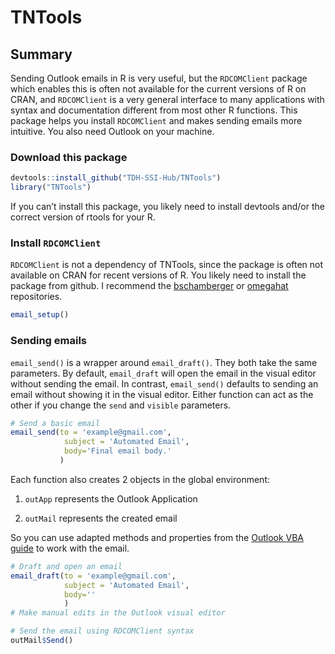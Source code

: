 TNTools
================

## Summary

Sending Outlook emails in R is very useful, but the `RDCOMClient`
package which enables this is often not available for the current
versions of R on CRAN, and `RDCOMClient` is a very general interface to
many applications with syntax and documentation different from most
other R functions. This package helps you install `RDCOMClient` and
makes sending emails more intuitive. You also need Outlook on your
machine.

### Download this package

``` r
devtools::install_github("TDH-SSI-Hub/TNTools")
library("TNTools")
```

If you can’t install this package, you likely need to install devtools
and/or the correct version of rtools for your R.

### Install `RDCOMClient`

`RDCOMClient` is not a dependency of TNTools, since the package is often
not available on CRAN for recent versions of R. You likely need to
install the package from github. I recommend the
[bschamberger](https://github.com/bschamberger/RDCOMClient) or
[omegahat](https://github.com/bschamberger/RDCOMClient) repositories.

``` r
email_setup()
```

### Sending emails

`email_send()` is a wrapper around `email_draft()`. They both take the
same parameters. By default, `email_draft` will open the email in the
visual editor without sending the email. In contrast, `email_send()`
defaults to sending an email without showing it in the visual editor.
Either function can act as the other if you change the `send` and
`visible` parameters.

``` r
# Send a basic email
email_send(to = 'example@gmail.com',
            subject = 'Automated Email',
            body='Final email body.'
           )
```

Each function also creates 2 objects in the global environment:

1.  `outApp` represents the Outlook Application

2.  `outMail` represents the created email

So you can use adapted methods and properties from the [Outlook VBA
guide](https://learn.microsoft.com/en-us/office/vba/api/overview/outlook)
to work with the email.

``` r
# Draft and open an email
email_draft(to = 'example@gmail.com',
            subject = 'Automated Email',
            body=''
            )
# Make manual edits in the Outlook visual editor

# Send the email using RDCOMClient syntax
outMail$Send()
```
